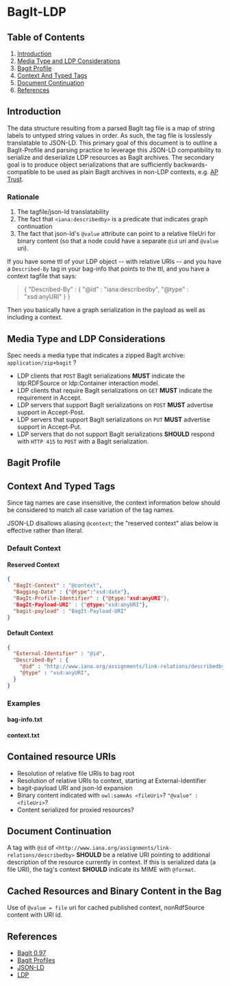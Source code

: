 # BagIt-LDP

## Table of Contents

1. [Introduction](#introduction)
2. [Media Type and LDP Considerations](#media-type-and-ldp-considerations)
3. [Bagit Profile](#bagit-profile)
4. [Context And Typed Tags](#context-and-typed-tags)
5. [Document Continuation](#document-continuation)
6. [References](#references)

## Introduction

The data structure resulting from a parsed BagIt tag file is a map of string labels to untyped string values in order. As such, the tag file is losslessly translatable to JSON-LD. This primary goal of this document is to outline a BagIt-Profile and parsing practice to leverage this JSON-LD compatibility to serialize and deserialize LDP resources as BagIt archives. The secondary goal is to produce object serializations that are sufficiently backwards-compatible to be used as plain BagIt archives in non-LDP contexts, e.g. [AP Trust](http://academicpreservationtrust.org/).

### Rationale

1. The tagfile/json-ld translatability
2. The fact that `<iana:describedby>` is a predicate that indicates graph continuation
3. The fact that json-ld's `@value` attribute can point to a relative fileUri for binary content (so that a node could have a separate `@id` uri and `@value` uri).

If you have some ttl of your LDP object -- with relative URIs -- and you have a `Described-By` tag in your bag-info that points to the ttl, and you have a context tagfile that says:

> { "Described-By" : { "@id" : "iana:describedby", "@type" : "xsd:anyURI" } }

Then you basically have a graph serialization in the payload as well as including a context.

## Media Type and LDP Considerations

Spec needs a media type that indicates a zipped BagIt archive: `application/zip+bagit` ?

* LDP clients that `POST` BagIt serializations **MUST** indicate the ldp:RDFSource or ldp:Container interaction model.
* LDP clients that require BagIt serializations on `GET` **MUST** indicate the requirement in Accept.
* LDP servers that support BagIt serializations on `POST` **MUST** advertise support in Accept-Post.
* LDP servers that support BagIt serializations on `PUT` **MUST** advertise support in Accept-Put.
* LDP servers that do not support BagIt serializations **SHOULD** respond with `HTTP 415` to `POST` with a BagIt serialization.

## Bagit Profile

## Context And Typed Tags

Since tag names are case insensitive, the context information below should be considered to match all case variation of the tag names.

JSON-LD disallows aliasing `@context`; the "reserved context" alias below is effective rather than literal.

### Default Context
#### Reserved Context

```json
{
  "BagIt-Context" : "@context",
  "Bagging-Date" : {"@type":"xsd:date"},
  "BagIt-Profile-Identifier" : {"@type:"xsd:anyURI"},
  "BagIt-Payload-URI" : {"@type:"xsd:anyURI"},
  "bagit-payload" : "BagIt-Payload-URI"
}
```

#### Default Context

```json
{
  "External-Identifier" : "@id",
  "Described-By" : {
    "@id" : "http://www.iana.org/assignments/link-relations/describedby",
    "@type" : "xsd:anyURI",
  }
}
```

### Examples

#### bag-info.txt
#### context.txt

## Contained resource URIs

* Resolution of relative file URIs to bag root
* Resolution of relative URIs to context, starting at External-Identifier
* bagit-payload URI and json-ld expansion
* Binary content indicated with `owl:sameAs <fileUri>`? `"@value" : <fileUri>`?
* Content serialized for proxied resources?

## Document Continuation

A tag with `@id` of `<http://www.iana.org/assignments/link-relations/describedby>` **SHOULD** be a relative URI pointing to additional description of the resource currently in context. If this is serialized data (a file URI), the tag's context **SHOULD** indicate its MIME with `@format`.

## Cached Resources and Binary Content in the Bag

Use of `@value = file` uri for cached published context, nonRdfSource content with URI id.

## References

* [BagIt 0.97](https://tools.ietf.org/html/draft-kunze-bagit-13)
* [BagIt Profiles](https://github.com/ruebot/bagit-profiles)
* [JSON-LD](http://json-ld.org/spec/latest/)
* [LDP](https://www.w3.org/TR/ldp/)
